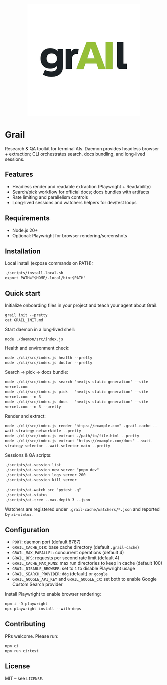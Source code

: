 <p align="center">
  <picture>
    <source media="(prefers-color-scheme: dark)" srcset="branding/grail_logo_dark.png" />
    <img alt="Grail" src="branding/grail_logo.png" width="360" />
  </picture>
</p>
 
# Grail

Research & QA toolkit for terminal AIs. Daemon provides headless browser + extraction; CLI orchestrates search, docs bundling, and long‑lived sessions.

## Features

- Headless render and readable extraction (Playwright + Readability)
- Search/pick workflow for official docs; docs bundles with artifacts
- Rate limiting and parallelism controls
- Long‑lived sessions and watchers helpers for dev/test loops

## Requirements

- Node.js 20+
- Optional: Playwright for browser rendering/screenshots

## Installation

Local install (expose commands on PATH):

```
./scripts/install-local.sh
export PATH="$HOME/.local/bin:$PATH"
```

## Quick start

Initialize onboarding files in your project and teach your agent about Grail:

```
grail init --pretty
cat GRAIL_INIT.md
```

Start daemon in a long‑lived shell:

```
node ./daemon/src/index.js
```

Health and environment check:

```
node ./cli/src/index.js health --pretty
node ./cli/src/index.js doctor --pretty
```

Search → pick → docs bundle:

```
node ./cli/src/index.js search "nextjs static generation" --site vercel.com
node ./cli/src/index.js pick   "nextjs static generation" --site vercel.com --n 3
node ./cli/src/index.js docs   "nextjs static generation" --site vercel.com --n 3 --pretty
```

Render and extract:

```
node ./cli/src/index.js render "https://example.com" .grail-cache --wait-strategy networkidle --pretty
node ./cli/src/index.js extract ./path/to/file.html --pretty
node ./cli/src/index.js extract "https://example.com/docs" --wait-strategy selector --wait-selector main --pretty
```

Sessions & QA scripts:

```
./scripts/ai-session list
./scripts/ai-session new server "pnpm dev"
./scripts/ai-session logs server 200
./scripts/ai-session kill server

./scripts/ai-watch src "pytest -q"
./scripts/ai-status
./scripts/ai-tree --max-depth 3 --json
```

Watchers are registered under `.grail-cache/watchers/*.json` and reported by `ai-status`.

## Configuration

- `PORT`: daemon port (default 8787)
- `GRAIL_CACHE_DIR`: base cache directory (default `.grail-cache`)
- `GRAIL_MAX_PARALLEL`: concurrent operations (default 4)
- `GRAIL_RPS`: requests per second rate limit (default 4)
- `GRAIL_CACHE_MAX_RUNS`: max run directories to keep in cache (default 100)
- `GRAIL_DISABLE_BROWSER`: set to `1` to disable Playwright usage
- `GRAIL_SEARCH_PROVIDER`: `ddg` (default) or `google`
- `GRAIL_GOOGLE_API_KEY` and `GRAIL_GOOGLE_CX`: set both to enable Google Custom Search provider

Install Playwright to enable browser rendering:

```
npm i -D playwright
npx playwright install --with-deps
```

## Contributing

PRs welcome. Please run:

```
npm ci
npm run ci:test
```

## License

MIT – see `LICENSE`.
